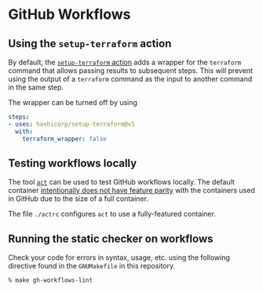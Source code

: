 # GitHub Workflows

## Using the `setup-terraform` action

By default, the [`setup-terraform` action](https://github.com/hashicorp/setup-terraform) adds a wrapper for the `terraform` command that allows passing results to subsequent steps. This will prevent using the output of a `terraform` command as the input to another command in the same step.

The wrapper can be turned off by using

```yaml
steps:
- uses: hashicorp/setup-terraform@v1
  with:
    terraform_wrapper: false
```

## Testing workflows locally

The tool [`act`](https://github.com/nektos/act) can be used to test GitHub workflows locally. The default container [intentionally does not have feature parity](https://github.com/nektos/act#default-runners-are-intentionally-incomplete) with the containers used in GitHub due to the size of a full container.

The file `./actrc` configures `act` to use a fully-featured container.

## Running the static checker on workflows

Check your code for errors in syntax, usage, etc. using the following directive found in the `GNUMakefile` in this repository.

```console
% make gh-workflows-lint
```
